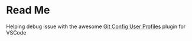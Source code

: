# Read Me #

Helping debug issue with the awesome [Git Config User Profiles](https://github.com/onlyutkarsh/git-config-user-profiles) plugin for VSCode